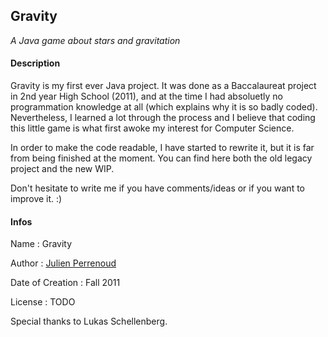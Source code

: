 ## Gravity

*A Java game about stars and gravitation*

#### Description

Gravity is my first ever Java project. It was done as a Baccalaureat project in 2nd year High School (2011), and at the time I had absoluetly no programmation knowledge at all (which explains why it is so badly coded). Nevertheless, I learned a lot through the process and I believe that coding this little game is what first awoke my interest for Computer Science.

In order to make the code readable, I have started to rewrite it, but it is far from being finished at the moment. You can find here both the old legacy project and the new WIP.

Don't hesitate to write me if you have comments/ideas or if you want to improve it. :)

#### Infos

Name : Gravity

Author : [Julien Perrenoud](https://github.com/jfperren)

Date of Creation : Fall 2011

License : TODO

Special thanks to Lukas Schellenberg.
